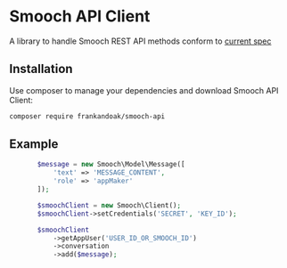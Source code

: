 Smooch API Client
=======
A library to handle Smooch REST API methods
conform to [current spec](http://docs.smooch.io/rest/)

Installation
------------

Use composer to manage your dependencies and download Smooch API Client:

```bash
composer require frankandoak/smooch-api
```

Example
-------
```php
       $message = new Smooch\Model\Message([
           'text' => 'MESSAGE_CONTENT',
           'role' => 'appMaker'
       ]);

       $smoochClient = new Smooch\Client();
       $smoochClient->setCredentials('SECRET', 'KEY_ID');

       $smoochClient
           ->getAppUser('USER_ID_OR_SMOOCH_ID')
           ->conversation
           ->add($message);
```